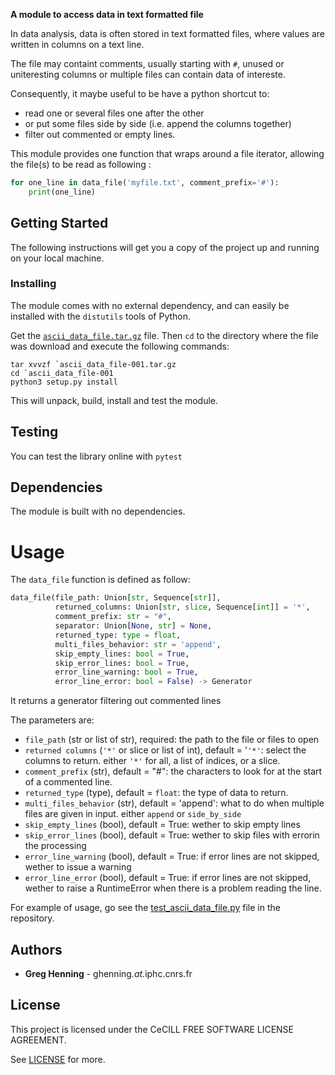 **A module to access data in text formatted file**

In data analysis, data is often stored in text formatted files, where values are written in columns on a text line.

The file may containt comments, usually starting with `#`, unused or uniteresting columns or multiple files can contain data of intereste.

Consequently, it maybe useful to be have a python shortcut to:
- read one or several files one after the other
- or put some files side by side (i.e. append the columns together)
- filter out commented or empty lines.

This module provides one function that wraps around a file iterator, allowing the file(s) to be read as following :

```python
for one_line in data_file('myfile.txt', comment_prefix='#'):
    print(one_line)
```


## Getting Started

The following instructions will get you a copy of the project up and running on your local machine.

### Installing

The module comes with no external dependency, and can easily be installed with the `distutils` tools of Python.

Get the [`ascii_data_file.tar.gz`](dist/ascii_data_file-001.tar.gz) file. Then `cd` to the directory where the file was download and execute the following commands: 

```shell
tar xvvzf `ascii_data_file-001.tar.gz 
cd `ascii_data_file-001
python3 setup.py install
```

This will unpack, build, install and test the module.

## Testing

You can test the library online with `pytest` 

## Dependencies

The module is built with no dependencies.

# Usage

The `data_file` function is defined as follow:

```python
data_file(file_path: Union[str, Sequence[str]],
          returned_columns: Union[str, slice, Sequence[int]] = '*',
          comment_prefix: str = "#",
          separator: Union[None, str] = None,
          returned_type: type = float,
          multi_files_behavior: str = 'append',
          skip_empty_lines: bool = True,
          skip_error_lines: bool = True,
          error_line_warning: bool = True,
          error_line_error: bool = False) -> Generator
```
It returns a generator filtering out commented lines

The parameters are:
- `file_path` (str or list of str), required: the path to the file or files to open
- `returned columns` (`'*'` or slice or list of int), default = '`'*'`: select the columns to return. 
        either `'*'` for all, a list of indices, or a slice.
- `comment_prefix` (str), default = "#": the characters to look for at the start of a commented line.
- `returned_type` (type), default = `float`: the type of data to return.
- `multi_files_behavior` (str), default = 'append': what to do when multiple files are given in input. 
    either `append` or `side_by_side`
- `skip_empty_lines` (bool), default = True: wether to skip empty lines
- `skip_error_lines` (bool), default = True: wether to skip files with errorin the processing
- `error_line_warning` (bool), default = True: if error lines are not skipped, wether to issue a warning
- `error_line_error` (bool), default = True: if error lines are not skipped, wether to raise a RuntimeError when there is a problem reading the line.

For example of usage, go see the [test_ascii_data_file.py](test_ascii_data_file.py) file in the repository.

## Authors

* **Greg Henning** - ghenning&#8203;*.at.*&#8203;iphc&#x2024;cnrs&#x2024;fr


## License

This project is licensed under the CeCILL FREE SOFTWARE LICENSE AGREEMENT. 

See [LICENSE](LICENSE) for more.
